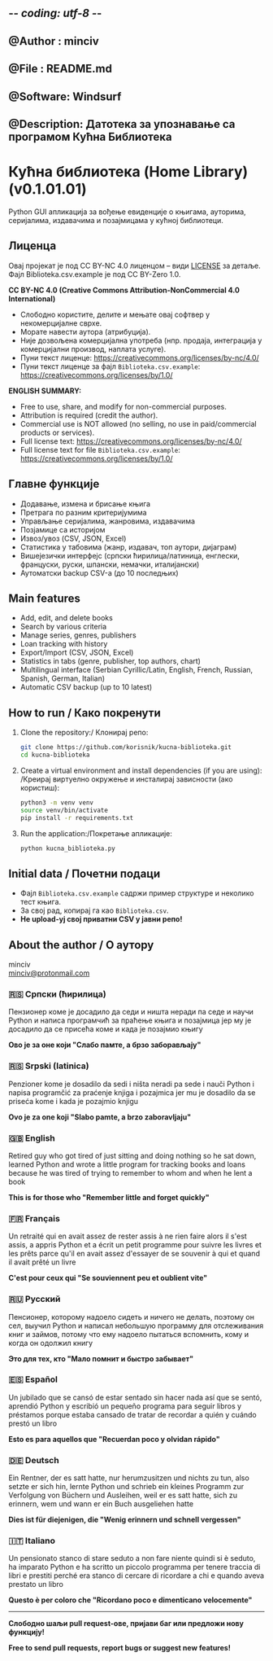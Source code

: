 ## -*- coding: utf-8 -*-
## @Author  : minciv
## @File    : README.md
## @Software: Windsurf
## @Description: Датотека за упознавање са програмом Кућна Библиотека


# Кућна библиотека (Home Library) (v0.1.01.01)

Python GUI апликација за вођење евиденције о књигама, ауторима, серијалима, издавачима и позајмицама у кућној библиотеци.

## Лиценца

Овај пројекат је под CC BY-NC 4.0 лиценцом – види [LICENSE](LICENSE) за детаље.
Фајл Biblioteka.csv.example је под CC BY-Zero 1.0.

**CC BY-NC 4.0 (Creative Commons Attribution-NonCommercial 4.0 International)**

- Слободно користите, делите и мењате овај софтвер у некомерцијалне сврхе.
- Морате навести аутора (атрибуција).
- Није дозвољена комерцијална употреба (нпр. продаја, интеграција у комерцијални производ, наплата услуге).
- Пуни текст лиценце: https://creativecommons.org/licenses/by-nc/4.0/
- Пуни текст лиценце за фајл `Biblioteka.csv.example`: https://creativecommons.org/licenses/by/1.0/

**ENGLISH SUMMARY:**

- Free to use, share, and modify for non-commercial purposes.
- Attribution is required (credit the author).
- Commercial use is NOT allowed (no selling, no use in paid/commercial products or services).
- Full license text: https://creativecommons.org/licenses/by-nc/4.0/
- Full license text for file `Biblioteka.csv.example`: https://creativecommons.org/licenses/by/1.0/

## Главне функције
- Додавање, измена и брисање књига
- Претрага по разним критеријумима
- Управљање серијалима, жанровима, издавачима
- Позјамице са историјом
- Извоз/увоз (CSV, JSON, Excel)
- Статистика у табовима (жанр, издавач, топ аутори, дијаграм)
- Вишејезички интерфејс (српски ћирилица/латиница, енглески, француски, руски, шпански, немачки, италијански)
- Аутоматски backup CSV-а (до 10 последњих)

## Main features
- Add, edit, and delete books
- Search by various criteria
- Manage series, genres, publishers
- Loan tracking with history
- Export/Import (CSV, JSON, Excel)
- Statistics in tabs (genre, publisher, top authors, chart)
- Multilingual interface (Serbian Cyrillic/Latin, English, French, Russian, Spanish, German, Italian)
- Automatic CSV backup (up to 10 latest)

## How to run / Како покренути
1. Clone the repository:/ Клонирај репо:
   ```bash
   git clone https://github.com/korisnik/kucna-biblioteka.git
   cd kucna-biblioteka
   ```
2. Create a virtual environment and install dependencies (if you are using): /Креирај виртуелно окружење и инсталирај зависности (ако користиш):
   ```bash
   python3 -m venv venv
   source venv/bin/activate
   pip install -r requirements.txt
   ```
3. Run the application:/Покретање апликације:
   ```bash
   python kucna_biblioteka.py
   ```

## Initial data / Почетни подаци
- Фајл `Biblioteka.csv.example` садржи пример структуре и неколико тест књига.
- За свој рад, копирај га као `Biblioteka.csv`.
- **Не upload-уј свој приватни CSV у јавни репо!**

## About the author / О аутору
minciv  
minciv@protonmail.com

### 🇷🇸 Српски (ћирилица)
Пензионер коме је досадило да седи и ништа неради
па седе и научи Python и написа програмчић
за праћење књига и позајмица
јер му је досадило да се присећа
коме и када је позајмио књигу

**Ово је за оне који "Слабо памте, а брзо заборављају"**

### 🇷🇸 Srpski (latinica)
Penzioner kome je dosadilo da sedi i ništa neradi
pa sede i nauči Python i napisa programčić
za praćenje knjiga i pozajmica
jer mu je dosadilo da se priseća
kome i kada je pozajmio knjigu

**Ovo je za one koji "Slabo pamte, a brzo zaboravljaju"**

### 🇬🇧 English
Retired guy who got tired of just sitting and doing nothing
so he sat down, learned Python and wrote a little program
for tracking books and loans
because he was tired of trying to remember
to whom and when he lent a book

**This is for those who "Remember little and forget quickly"**

### 🇫🇷 Français
Un retraité qui en avait assez de rester assis à ne rien faire
alors il s'est assis, a appris Python et a écrit un petit programme
pour suivre les livres et les prêts
parce qu'il en avait assez d'essayer de se souvenir
à qui et quand il avait prêté un livre

**C'est pour ceux qui "Se souviennent peu et oublient vite"**

### 🇷🇺 Русский
Пенсионер, которому надоело сидеть и ничего не делать,
поэтому он сел, выучил Python и написал небольшую программу
для отслеживания книг и займов,
потому что ему надоело пытаться вспомнить,
кому и когда он одолжил книгу

**Это для тех, кто "Мало помнит и быстро забывает"**

### 🇪🇸 Español
Un jubilado que se cansó de estar sentado sin hacer nada
así que se sentó, aprendió Python y escribió un pequeño programa
para seguir libros y préstamos
porque estaba cansado de tratar de recordar
a quién y cuándo prestó un libro

**Esto es para aquellos que "Recuerdan poco y olvidan rápido"**

### 🇩🇪 Deutsch
Ein Rentner, der es satt hatte, nur herumzusitzen und nichts zu tun,
also setzte er sich hin, lernte Python und schrieb ein kleines Programm
zur Verfolgung von Büchern und Ausleihen,
weil er es satt hatte, sich zu erinnern,
wem und wann er ein Buch ausgeliehen hatte

**Dies ist für diejenigen, die "Wenig erinnern und schnell vergessen"**

### 🇮🇹 Italiano
Un pensionato stanco di stare seduto a non fare niente
quindi si è seduto, ha imparato Python e ha scritto un piccolo programma
per tenere traccia di libri e prestiti
perché era stanco di cercare di ricordare
a chi e quando aveva prestato un libro

**Questo è per coloro che "Ricordano poco e dimenticano velocemente"**

- - - - - - - - - - - - - - - - - - - - - - - - - - - - - - - - - - - - 

**Слободно шаљи pull request-ове, пријави баг или предложи нову функцију!**

**Free to send pull requests, report bugs or suggest new features!**